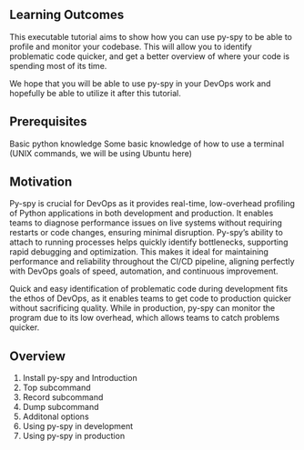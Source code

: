 ## Learning Outcomes
This executable tutorial aims to show how you can use py-spy to be able to profile and monitor your codebase. This will allow you to identify problematic code quicker, and get a better overview of where your code is spending most of its time.

We hope that you will be able to use py-spy in your DevOps work and hopefully be able to utilize it after this tutorial.

## Prerequisites
Basic python knowledge
Some basic knowledge of how to use a terminal (UNIX commands, we will be using Ubuntu here)

## Motivation
Py-spy is crucial for DevOps as it provides real-time, low-overhead profiling of Python applications in both development and production. It enables teams to diagnose performance issues on live systems without requiring restarts or code changes, ensuring minimal disruption. Py-spy’s ability to attach to running processes helps quickly identify bottlenecks, supporting rapid debugging and optimization. This makes it ideal for maintaining performance and reliability throughout the CI/CD pipeline, aligning perfectly with DevOps goals of speed, automation, and continuous improvement.

Quick and easy identification of problematic code during development fits the ethos of DevOps, as it enables teams to get code to production quicker without sacrificing quality. While in production, py-spy can monitor the program due to its low overhead, which allows teams to catch problems quicker.

## Overview

1. Install py-spy and Introduction
2. Top subcommand
3. Record subcommand
4. Dump subcommand
5. Additonal options
6. Using py-spy in development
7. Using py-spy in production
